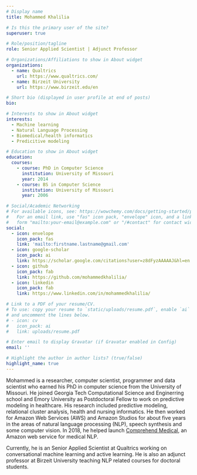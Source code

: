 ```yaml
---
# Display name
title: Mohammed Khalilia

# Is this the primary user of the site?
superuser: true

# Role/position/tagline
role: Senior Applied Scientist | Adjunct Professor

# Organizations/Affiliations to show in About widget
organizations:
  - name: Qualtrics
    url: https://www.qualtrics.com/
  - name: Birzeit University
    url: https://www.birzeit.edu/en

# Short bio (displayed in user profile at end of posts)
bio: 

# Interests to show in About widget
interests:
  - Machine learning
  - Natural Language Processing
  - Biomedical/health informatics
  - Predicitive modeling

# Education to show in About widget
education:
  courses:
    - course: PhD in Computer Science
      institution: University of Missouri
      year: 2014
    - course: BS in Computer Science
      institution: University of Missouri
      year: 2006

# Social/Academic Networking
# For available icons, see: https://wowchemy.com/docs/getting-started/page-builder/#icons
#   For an email link, use "fas" icon pack, "envelope" icon, and a link in the
#   form "mailto:your-email@example.com" or "/#contact" for contact widget.
social:
  - icon: envelope
    icon_pack: fas
    link: 'mailto:firstname.lastname@gmail.com'
  - icon: google-scholar
    icon_pack: ai
    link: https://scholar.google.com/citations?user=z8dFyzAAAAAJ&hl=en
  - icon: github
    icon_pack: fab
    link: https://github.com/mohammedkhalilia/
  - icon: linkedin
    icon_pack: fab
    link: https://www.linkedin.com/in/mohammedkhalilia/

# Link to a PDF of your resume/CV.
# To use: copy your resume to `static/uploads/resume.pdf`, enable `ai` icons in `params.toml`,
# and uncomment the lines below.
# - icon: cv
#   icon_pack: ai
#   link: uploads/resume.pdf

# Enter email to display Gravatar (if Gravatar enabled in Config)
email: ''

# Highlight the author in author lists? (true/false)
highlight_name: true
---
```


Mohammed is a researcher, computer scientist, programmer and data scientist who earned his PhD in computer science from 
the University of Missouri. He joined Georgia Tech Computational Science and Enginerring school and Emory University as Postdoctoral 
Fellow to work on predictive modeling in healthcare. His research included predictive modeling, relational cluster analysis, 
health and nursing informatics. He then worked for Amazon Web Services (AWS) and Amazon Studios for about five years in the areas
of natural language processing (NLP), speech synthesis and some computer vision. In 2018, he helped launch [Comprehend Medical](https://aws.amazon.com/comprehend/medical/), 
an Amazon web service for medical NLP.

Currently, he is an Senior Applied Scientist at Qualtrics working on conversational machine learning and active learning. He is also
an adjunct professor at Birzeit University teaching NLP related courses for doctoral students.

